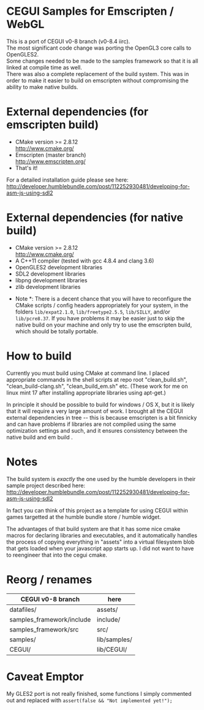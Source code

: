 CEGUI Samples for Emscripten / WebGL 
====================================

This is a port of CEGUI v0-8 branch (v0-8.4 iirc).  
The most significant code change was porting the OpenGL3 core calls to OpenGLES2.  
Some changes needed to be made to the samples framework so that it is all linked at compile time as well.  
There was also a complete replacement of the build system. This was in order to make it easier to build on emscripten without compromising the ability to make native builds.  

# External dependencies (for emscripten build)  

- CMake version >= 2.8.12	
      http://www.cmake.org/
- Emscripten (master branch)  
      http://www.emscripten.org/
- That's it!

For a detailed installation guide please see here: http://developer.humblebundle.com/post/112252930481/developing-for-asm-js-using-sdl2

# External dependencies (for native build)

- CMake version >= 2.8.12  
      http://www.cmake.org/
- A C++11 compiler (tested with gcc 4.8.4 and clang 3.6)  
- OpenGLES2 development libraries
- SDL2 development libraries
- libpng development libraries
- zlib development libraries      

* Note *: There is a decent chance that you will have to reconfigure the CMake scripts / config headers appropriately for your system, in the folders `lib/expat2.1.0`, `lib/freetype2.5.5`, `lib/SILLY`, and/or `lib/pcre8.37`. If you have problems it may be easier just to skip the native build on your machine and only try to use the emscripten build, which should be totally portable.

# How to build

Currently you must build using CMake at command line. I placed appropriate commands in the shell scripts at repo root "clean_build.sh", "clean_build-clang.sh", "clean_build_em.sh" etc. (These work for me on linux mint 17 after installing appropriate libraries using apt-get.)  
  
In principle it should be possible to build for windows / OS X, but it is likely that it will require a very large amount of work. I brought all the CEGUI external dependencies in tree -- this is because emscripten is a bit finnicky and can have problems if libraries are not compiled using the same optimization settings and such, and it ensures consistency between the native build and em build .


# Notes

The build system is *exactly* the one used by the humble developers in their sample project described here:  
  http://developer.humblebundle.com/post/112252930481/developing-for-asm-js-using-sdl2  

In fact you can think of this project as a template for using CEGUI within games targetted at the humble bundle store / humble widget.  
  
The advantages of that build system are that it has some nice cmake macros for declaring libraries and executables, and it automatically handles the process of copying everything in "assets" into a virtual filesystem blob that gets loaded when your javascript app starts up. I did not want to have to reengineer that into the cegui cmake.  

# Reorg / renames

| CEGUI v0-8 branch             |  here        |
|-------------------------------|--------------|
| datafiles/ 			| assets/      |
| samples_framework/include 	| include/     |
| samples_framework/src		| src/         |
| samples/			| lib/samples/ |
| CEGUI/			| lib/CEGUI/   |

# Caveat Emptor

My GLES2 port is not really finished, some functions I simply commented out and replaced with `assert(false && "Not implemented yet!");` 
